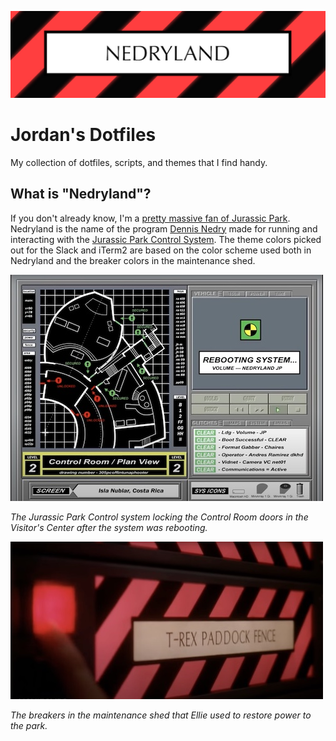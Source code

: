 ![nedryland](/assets/banner.jpg)

# Jordan's Dotfiles
My collection of dotfiles, scripts, and themes that I find handy.

## What is "Nedryland"?

If you don't already know, I'm a [pretty massive fan of Jurassic Park][Jordan and Jurassic Park]. Nedryland is the name of the program [Dennis Nedry] made for running and interacting with the [Jurassic Park Control System]. The theme colors picked out for the Slack and iTerm2 are based on the color scheme used both in Nedryland and the breaker colors in the maintenance shed.

![control-room](/assets/control-room.jpg)

_The Jurassic Park Control system locking the Control Room doors in the Visitor's Center after the system was rebooting._

![breakers](/assets/ellie-breakers.jpg)

_The breakers in the maintenance shed that Ellie used to restore power to the park._

[Dennis Nedry]: http://jurassicwiki.com/wiki/Dennis_Nedry_(Film_Universe)
[Jurassic Park Control System]: http://jurassicwiki.com/wiki/Jurassic_Park_System_(Film_Universe)#Nedryland
[Jordan and Jurassic Park]: https://twitter.com/jordanleven/status/1336357958486253569?s=20
